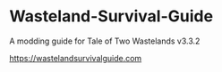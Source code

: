 # Wasteland-Survival-Guide

A modding guide for Tale of Two Wastelands v3.3.2

https://wastelandsurvivalguide.com